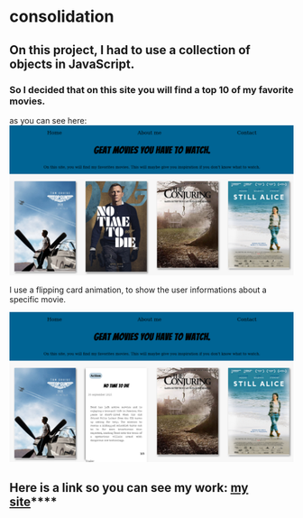 # consolidation
 ## On this project, I had to use a collection of objects in JavaScript.

 ### So I decided that on this site you will find a top 10 of my favorite movies.

 as you can see here:
 ![capture d'écran](assets/picture/cap1.png)

 I use a flipping card animation, to show the user informations about a specific movie.

![capture d'écran](assets/picture/cap2.png)

## Here is a link so you can see my work: [my site](https://vincentdevi.github.io/consolidation/)****
